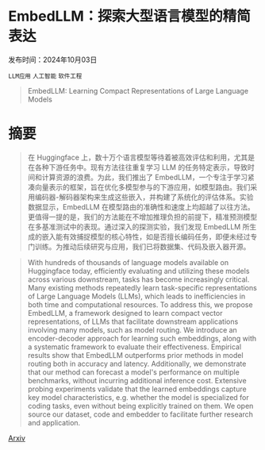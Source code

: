 # EmbedLLM：探索大型语言模型的精简表达

发布时间：2024年10月03日

`LLM应用` `人工智能` `软件工程`

> EmbedLLM: Learning Compact Representations of Large Language Models

# 摘要

> 在 Huggingface 上，数十万个语言模型等待着被高效评估和利用，尤其是在各种下游任务中。现有方法往往重复学习 LLM 的任务特定表示，导致时间和计算资源的浪费。为此，我们推出了 EmbedLLM，一个专注于学习紧凑向量表示的框架，旨在优化多模型参与的下游应用，如模型路由。我们采用编码器-解码器架构来生成这些嵌入，并构建了系统化的评估体系。实验数据显示，EmbedLLM 在模型路由的准确性和速度上均超越了以往方法。更值得一提的是，我们的方法能在不增加推理负担的前提下，精准预测模型在多基准测试中的表现。通过深入的探测实验，我们发现 EmbedLLM 所生成的嵌入能有效捕捉模型的核心特性，如是否擅长编码任务，即便未经过专门训练。为推动后续研究与应用，我们已将数据集、代码及嵌入器开源。

> With hundreds of thousands of language models available on Huggingface today, efficiently evaluating and utilizing these models across various downstream, tasks has become increasingly critical. Many existing methods repeatedly learn task-specific representations of Large Language Models (LLMs), which leads to inefficiencies in both time and computational resources. To address this, we propose EmbedLLM, a framework designed to learn compact vector representations, of LLMs that facilitate downstream applications involving many models, such as model routing. We introduce an encoder-decoder approach for learning such embeddings, along with a systematic framework to evaluate their effectiveness. Empirical results show that EmbedLLM outperforms prior methods in model routing both in accuracy and latency. Additionally, we demonstrate that our method can forecast a model's performance on multiple benchmarks, without incurring additional inference cost. Extensive probing experiments validate that the learned embeddings capture key model characteristics, e.g. whether the model is specialized for coding tasks, even without being explicitly trained on them. We open source our dataset, code and embedder to facilitate further research and application.

[Arxiv](https://arxiv.org/abs/2410.02223)